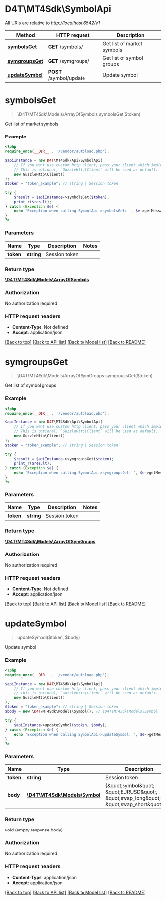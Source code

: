 # D4T\MT4Sdk\SymbolApi

All URIs are relative to *http://localhost:6542/v1*

Method | HTTP request | Description
------------- | ------------- | -------------
[**symbolsGet**](SymbolApi.md#symbolsGet) | **GET** /symbols/ | Get list of market symbols
[**symgroupsGet**](SymbolApi.md#symgroupsGet) | **GET** /symgroups/ | Get list of symbol groups
[**updateSymbol**](SymbolApi.md#updateSymbol) | **POST** /symbol/update | Update symbol


# **symbolsGet**
> \D4T\MT4Sdk\Models\ArrayOfSymbols symbolsGet($token)

Get list of market symbols

### Example
```php
<?php
require_once(__DIR__ . '/vendor/autoload.php');

$apiInstance = new D4T\MT4Sdk\Api\SymbolApi(
    // If you want use custom http client, pass your client which implements `GuzzleHttp\ClientInterface`.
    // This is optional, `GuzzleHttp\Client` will be used as default.
    new GuzzleHttp\Client()
);
$token = "token_example"; // string | Session token

try {
    $result = $apiInstance->symbolsGet($token);
    print_r($result);
} catch (Exception $e) {
    echo 'Exception when calling SymbolApi->symbolsGet: ', $e->getMessage(), PHP_EOL;
}
?>
```

### Parameters

Name | Type | Description  | Notes
------------- | ------------- | ------------- | -------------
 **token** | **string**| Session token |

### Return type

[**\D4T\MT4Sdk\Models\ArrayOfSymbols**](../Model/ArrayOfSymbols.md)

### Authorization

No authorization required

### HTTP request headers

 - **Content-Type**: Not defined
 - **Accept**: application/json

[[Back to top]](#) [[Back to API list]](../../README.md#documentation-for-api-endpoints) [[Back to Model list]](../../README.md#documentation-for-models) [[Back to README]](../../README.md)

# **symgroupsGet**
> \D4T\MT4Sdk\Models\ArrayOfSymGroups symgroupsGet($token)

Get list of symbol groups

### Example
```php
<?php
require_once(__DIR__ . '/vendor/autoload.php');

$apiInstance = new D4T\MT4Sdk\Api\SymbolApi(
    // If you want use custom http client, pass your client which implements `GuzzleHttp\ClientInterface`.
    // This is optional, `GuzzleHttp\Client` will be used as default.
    new GuzzleHttp\Client()
);
$token = "token_example"; // string | Session token

try {
    $result = $apiInstance->symgroupsGet($token);
    print_r($result);
} catch (Exception $e) {
    echo 'Exception when calling SymbolApi->symgroupsGet: ', $e->getMessage(), PHP_EOL;
}
?>
```

### Parameters

Name | Type | Description  | Notes
------------- | ------------- | ------------- | -------------
 **token** | **string**| Session token |

### Return type

[**\D4T\MT4Sdk\Models\ArrayOfSymGroups**](../Model/ArrayOfSymGroups.md)

### Authorization

No authorization required

### HTTP request headers

 - **Content-Type**: Not defined
 - **Accept**: application/json

[[Back to top]](#) [[Back to API list]](../../README.md#documentation-for-api-endpoints) [[Back to Model list]](../../README.md#documentation-for-models) [[Back to README]](../../README.md)

# **updateSymbol**
> updateSymbol($token, $body)

Update symbol

### Example
```php
<?php
require_once(__DIR__ . '/vendor/autoload.php');

$apiInstance = new D4T\MT4Sdk\Api\SymbolApi(
    // If you want use custom http client, pass your client which implements `GuzzleHttp\ClientInterface`.
    // This is optional, `GuzzleHttp\Client` will be used as default.
    new GuzzleHttp\Client()
);
$token = "token_example"; // string | Session token
$body = new \D4T\MT4Sdk\Models\Symbol(); // \D4T\MT4Sdk\Models\Symbol | {\"symbol\": \"EURUSD\", \"swap_long\":1.1, \"swap_short\":1.2}

try {
    $apiInstance->updateSymbol($token, $body);
} catch (Exception $e) {
    echo 'Exception when calling SymbolApi->updateSymbol: ', $e->getMessage(), PHP_EOL;
}
?>
```

### Parameters

Name | Type | Description  | Notes
------------- | ------------- | ------------- | -------------
 **token** | **string**| Session token |
 **body** | [**\D4T\MT4Sdk\Models\Symbol**](../Model/Symbol.md)| {\&quot;symbol\&quot;: \&quot;EURUSD\&quot;, \&quot;swap_long\&quot;:1.1, \&quot;swap_short\&quot;:1.2} |

### Return type

void (empty response body)

### Authorization

No authorization required

### HTTP request headers

 - **Content-Type**: application/json
 - **Accept**: application/json

[[Back to top]](#) [[Back to API list]](../../README.md#documentation-for-api-endpoints) [[Back to Model list]](../../README.md#documentation-for-models) [[Back to README]](../../README.md)

